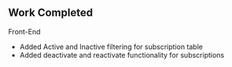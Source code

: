 ## Work Completed

Front-End
* Added Active and Inactive filtering for subscription table
* Added deactivate and reactivate functionality for subscriptions